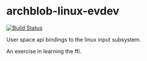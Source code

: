 archblob-linux-evdev
====================

[![Build Status](https://secure.travis-ci.org/archblob/archblob-linux-evdev.png?branch=master)](http://travis-ci.org/archblob/archblob-linux-evdev)

User space api bindings to the linux input subsystem.

An exercise in learning the ffi.

